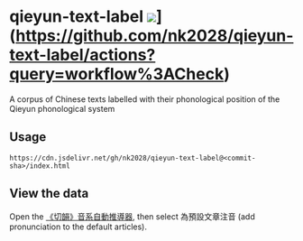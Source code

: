 # qieyun-text-label ![](https://github.com/nk2028/qieyun-text-label/workflows/Check/badge.svg)](https://github.com/nk2028/qieyun-text-label/actions?query=workflow%3ACheck)

A corpus of Chinese texts labelled with their phonological position of the Qieyun phonological system 

## Usage

```
https://cdn.jsdelivr.net/gh/nk2028/qieyun-text-label@<commit-sha>/index.html
```

## View the data

Open the [《切韻》音系自動推導器](https://nk2028.shn.hk/qieyun-autoderiver/), then select 為預設文章注音 (add pronunciation to the default articles).
